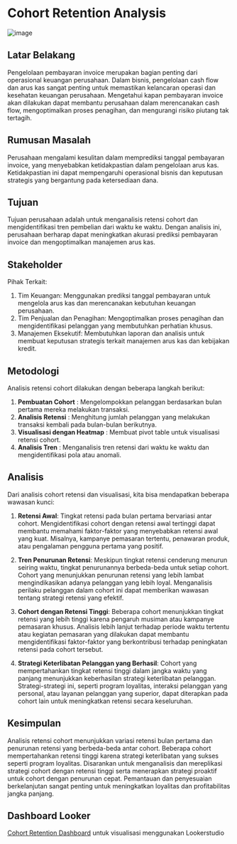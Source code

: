 # Cohort Retention Analysis

![image](https://github.com/user-attachments/assets/4e2cb00c-5028-4724-8281-0e423ca34e5c)


## Latar Belakang

Pengelolaan pembayaran invoice merupakan bagian penting dari operasional keuangan perusahaan. Dalam bisnis, pengelolaan cash flow dan arus kas sangat penting untuk memastikan kelancaran operasi dan kesehatan keuangan perusahaan. Mengetahui kapan pembayaran invoice akan dilakukan dapat membantu perusahaan dalam merencanakan cash flow, mengoptimalkan proses penagihan, dan mengurangi risiko piutang tak tertagih. 

## Rumusan Masalah

Perusahaan mengalami kesulitan dalam memprediksi tanggal pembayaran invoice, yang menyebabkan ketidakpastian dalam pengelolaan arus kas. Ketidakpastian ini dapat mempengaruhi operasional bisnis dan keputusan strategis yang bergantung pada ketersediaan dana.

## Tujuan

Tujuan perusahaan adalah untuk menganalisis retensi cohort dan mengidentifikasi tren pembelian dari waktu ke waktu. Dengan analisis ini, perusahaan berharap dapat meningkatkan akurasi prediksi pembayaran invoice dan mengoptimalkan manajemen arus kas.

## Stakeholder

Pihak Terkait:
1.	Tim Keuangan: Menggunakan prediksi tanggal pembayaran untuk mengelola arus kas dan merencanakan kebutuhan keuangan perusahaan.
2.	Tim Penjualan dan Penagihan: Mengoptimalkan proses penagihan dan mengidentifikasi pelanggan yang membutuhkan perhatian khusus.
3.	Manajemen Eksekutif: Membutuhkan laporan dan analisis untuk membuat keputusan strategis terkait manajemen arus kas dan kebijakan kredit.

## Metodologi

Analisis retensi cohort dilakukan dengan beberapa langkah berikut:
1. **Pembuatan Cohort** : Mengelompokkan pelanggan berdasarkan bulan pertama mereka melakukan transaksi.
2. **Analisis Retensi** : Menghitung jumlah pelanggan yang melakukan transaksi kembali pada bulan-bulan berikutnya.
3. **Visualisasi dengan Heatmap** : Membuat pivot table untuk visualisasi retensi cohort.
4. **Analisis Tren** : Menganalisis tren retensi dari waktu ke waktu dan mengidentifikasi pola atau anomali.

## Analisis

Dari analisis cohort retensi dan visualisasi, kita bisa mendapatkan beberapa wawasan kunci:
1. **Retensi Awal**: Tingkat retensi pada bulan pertama bervariasi antar cohort. Mengidentifikasi cohort dengan retensi awal tertinggi dapat membantu memahami faktor-faktor yang menyebabkan retensi awal yang kuat. Misalnya, kampanye pemasaran tertentu, penawaran produk, atau pengalaman pengguna pertama yang positif.

2. **Tren Penurunan Retensi**: Meskipun tingkat retensi cenderung menurun seiring waktu, tingkat penurunannya berbeda-beda untuk setiap cohort. Cohort yang menunjukkan penurunan retensi yang lebih lambat mengindikasikan adanya pelanggan yang lebih loyal. Menganalisis perilaku pelanggan dalam cohort ini dapat memberikan wawasan tentang strategi retensi yang efektif.

3. **Cohort dengan Retensi Tinggi**: Beberapa cohort menunjukkan tingkat retensi yang lebih tinggi karena pengaruh musiman atau kampanye pemasaran khusus. Analisis lebih lanjut terhadap periode waktu tertentu atau kegiatan pemasaran yang dilakukan dapat membantu mengidentifikasi faktor-faktor yang berkontribusi terhadap peningkatan retensi pada cohort tersebut.

4. **Strategi Keterlibatan Pelanggan yang Berhasil**: Cohort yang mempertahankan tingkat retensi tinggi dalam jangka waktu yang panjang menunjukkan keberhasilan strategi keterlibatan pelanggan. Strategi-strategi ini, seperti program loyalitas, interaksi pelanggan yang personal, atau layanan pelanggan yang superior, dapat diterapkan pada cohort lain untuk meningkatkan retensi secara keseluruhan.

## Kesimpulan

Analisis retensi cohort menunjukkan variasi retensi bulan pertama dan penurunan retensi yang berbeda-beda antar cohort. Beberapa cohort mempertahankan retensi tinggi karena strategi keterlibatan yang sukses seperti program loyalitas. Disarankan untuk menganalisis dan mereplikasi strategi cohort dengan retensi tinggi serta menerapkan strategi proaktif untuk cohort dengan penurunan cepat. Pemantauan dan penyesuaian berkelanjutan sangat penting untuk meningkatkan loyalitas dan profitabilitas jangka panjang.

## Dashboard Looker

[Cohort Retention Dashboard](https://lookerstudio.google.com/u/0/reporting/1196afe5-79a0-49f3-aed1-78ad9f7f04f2/page/fnj7D) untuk visualisasi menggunakan Lookerstudio
